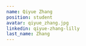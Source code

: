 ```yaml
---
name: Qiyue Zhang
position: student
avatar: qiyue_zhang.jpg
linkedin: qiyue-zhang-lilly
last_name: Zhang
---
```

